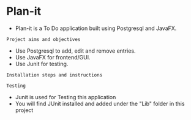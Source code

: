 # Plan-it
- Plan-it is a To Do application built using Postgresql and JavaFX.

```Project aims and objectives```
- Use Postgresql to add, edit and remove entries.
- Use JavaFX for frontend/GUI.
- Use Junit for testing.

```Installation steps and instructions```

```Testing```

- Junit is used for Testing this application
- You will find JUnit installed and added under the "Lib" folder in this project